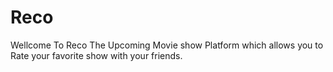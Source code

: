 # Reco 
Wellcome To Reco The Upcoming Movie show Platform  which allows you to Rate your favorite show with your friends.
